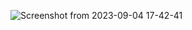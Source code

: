 ![Screenshot from 2023-09-04 17-42-41](https://github.com/Akshay8122/react-component-practical/assets/73658839/2bbd5a06-ef93-43d8-be53-80dddc27f108)

